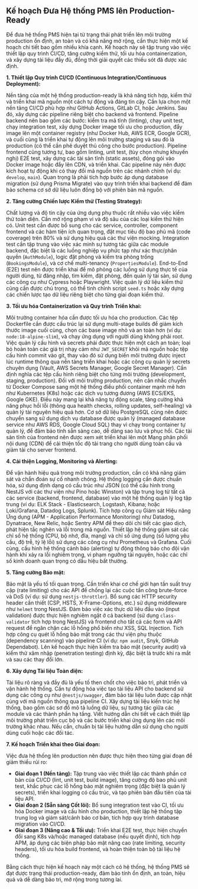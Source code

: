 ## Kế hoạch Đưa Hệ thống PMS lên Production-Ready

Để đưa hệ thống PMS hiện tại từ trạng thái phát triển lên môi trường production ổn định, an toàn và có khả năng mở rộng, cần thực hiện một kế hoạch chi tiết bao gồm nhiều khía cạnh. Kế hoạch này sẽ tập trung vào việc thiết lập quy trình CI/CD, tăng cường kiểm thử, tối ưu hóa containerization, và xây dựng tài liệu đầy đủ, đồng thời giải quyết các thiếu sót đã được xác định.

**1. Thiết lập Quy trình CI/CD (Continuous Integration/Continuous Deployment):**

Nền tảng của một hệ thống production-ready là khả năng tích hợp, kiểm thử và triển khai mã nguồn một cách tự động và đáng tin cậy. Cần lựa chọn một nền tảng CI/CD phù hợp như GitHub Actions, GitLab CI, hoặc Jenkins. Sau đó, xây dựng các pipeline riêng biệt cho backend và frontend. Pipeline backend nên bao gồm các bước: kiểm tra mã tĩnh (linting), chạy unit test, chạy integration test, xây dựng Docker image tối ưu cho production, đẩy image lên một container registry (như Docker Hub, AWS ECR, Google GCR), và cuối cùng là triển khai tự động lên môi trường staging và sau đó là production (có thể cần phê duyệt thủ công cho bước production). Pipeline frontend cũng tương tự, bao gồm linting, unit test, (tùy chọn nhưng khuyến nghị) E2E test, xây dựng các tài sản tĩnh (static assets), đóng gói vào Docker image hoặc đẩy lên CDN, và triển khai. Các pipeline này nên được kích hoạt tự động khi có thay đổi mã nguồn trên các nhánh chính (ví dụ: `develop`, `main`). Quan trọng là phải tích hợp bước áp dụng database migration (sử dụng Prisma Migrate) vào quy trình triển khai backend để đảm bảo schema cơ sở dữ liệu luôn đồng bộ với phiên bản mã nguồn.

**2. Tăng cường Chiến lược Kiểm thử (Testing Strategy):**

Chất lượng và độ tin cậy của ứng dụng phụ thuộc rất nhiều vào việc kiểm thử toàn diện. Cần mở rộng phạm vi và độ sâu của các loại kiểm thử hiện có. Unit test cần được bổ sung cho các service, controller, component frontend và các hàm tiện ích quan trọng, đặt mục tiêu độ bao phủ mã (code coverage) trên 80% và sử dụng hiệu quả các thư viện mocking. Integration test cần tập trung vào việc xác minh sự tương tác giữa các module backend, đặc biệt là các luồng nghiệp vụ phức tạp như xác thực/phân quyền (`AuthModule`), logic đặt phòng và kiểm tra phòng trống (`BookingsModule`), và cơ chế multi-tenancy (`PropertiesModule`). End-to-End (E2E) test nên được triển khai để mô phỏng các luồng sử dụng thực tế của người dùng, từ đăng nhập, tìm kiếm, đặt phòng, đến quản lý tài sản, sử dụng các công cụ như Cypress hoặc Playwright. Việc quản lý dữ liệu kiểm thử cũng cần được chú trọng, có thể tinh chỉnh script `seed.ts` hoặc xây dựng các chiến lược tạo dữ liệu riêng biệt cho từng giai đoạn kiểm thử.

**3. Tối ưu hóa Containerization và Quy trình Triển khai:**

Môi trường container hóa cần được tối ưu hóa cho production. Các tệp Dockerfile cần được cấu trúc lại sử dụng multi-stage builds để giảm kích thước image cuối cùng, chọn các base image nhỏ và an toàn hơn (ví dụ: `node:18-alpine-slim`), và chạy ứng dụng với người dùng không phải root. Việc quản lý cấu hình và secrets phải được thực hiện một cách an toàn; loại bỏ hoàn toàn các giá trị nhạy cảm như `JWT_SECRET` khỏi mã nguồn hoặc tệp cấu hình commit vào git, thay vào đó sử dụng biến môi trường được inject lúc runtime thông qua nền tảng triển khai hoặc các công cụ quản lý secrets chuyên dụng (Vault, AWS Secrets Manager, Google Secret Manager). Cần định nghĩa các tệp cấu hình riêng biệt cho từng môi trường (development, staging, production). Đối với môi trường production, nên cân nhắc chuyển từ Docker Compose sang một hệ thống điều phối container mạnh mẽ hơn như Kubernetes (K8s) hoặc các dịch vụ tương đương (AWS ECS/EKS, Google GKE). Điều này mang lại khả năng tự động scale, tăng cường khả năng phục hồi lỗi (thông qua health checks, rolling updates, self-healing) và quản lý tài nguyên hiệu quả hơn. Cơ sở dữ liệu PostgreSQL cũng nên được chuyển sang sử dụng dịch vụ database được quản lý (managed database service như AWS RDS, Google Cloud SQL) thay vì chạy trong container tự quản lý, để đảm bảo tính sẵn sàng cao, dễ dàng sao lưu và phục hồi. Các tài sản tĩnh của frontend nên được xem xét triển khai lên một Mạng phân phối nội dung (CDN) để cải thiện tốc độ tải trang cho người dùng toàn cầu và giảm tải cho server frontend.

**4. Cải thiện Logging, Monitoring và Alerting:**

Để vận hành hiệu quả trong môi trường production, cần có khả năng giám sát và chẩn đoán sự cố nhanh chóng. Hệ thống logging cần được chuẩn hóa, sử dụng định dạng có cấu trúc như JSON (có thể cấu hình trong NestJS với các thư viện như Pino hoặc Winston) và tập trung log từ tất cả các service (backend, frontend, database) vào một hệ thống quản lý log tập trung (ví dụ: ELK Stack - Elasticsearch, Logstash, Kibana; hoặc Loki/Grafana, Datadog Logs, Splunk). Tích hợp công cụ Giám sát Hiệu năng Ứng dụng (APM - Application Performance Monitoring) như Datadog, Dynatrace, New Relic, hoặc Sentry APM để theo dõi chi tiết các giao dịch, phát hiện tắc nghẽn và lỗi trong mã nguồn. Thiết lập hệ thống giám sát các chỉ số hệ thống (CPU, bộ nhớ, đĩa, mạng) và chỉ số ứng dụng (số lượng yêu cầu, độ trễ, tỷ lệ lỗi) sử dụng các công cụ như Prometheus và Grafana. Cuối cùng, cấu hình hệ thống cảnh báo (alerting) tự động thông báo cho đội vận hành khi xảy ra lỗi nghiêm trọng, vi phạm ngưỡng tài nguyên, hoặc các chỉ số kinh doanh quan trọng có dấu hiệu bất thường.

**5. Tăng cường Bảo mật:**

Bảo mật là yếu tố tối quan trọng. Cần triển khai cơ chế giới hạn tần suất truy cập (rate limiting) cho các API để chống lại các cuộc tấn công brute-force và DoS (ví dụ: sử dụng `nestjs-throttler`). Bổ sung các HTTP security header cần thiết (CSP, HSTS, X-Frame-Options, etc.) sử dụng middleware như `helmet` trong NestJS. Đảm bảo việc xác thực dữ liệu đầu vào (input validation) được thực hiện nghiêm ngặt ở cả backend (sử dụng `class-validator` tích hợp trong NestJS) và frontend cho tất cả các form và API request để ngăn chặn các lỗ hổng phổ biến như XSS, SQL Injection. Tích hợp công cụ quét lỗ hổng bảo mật trong các thư viện phụ thuộc (dependency scanning) vào pipeline CI (ví dụ: `npm audit`, Snyk, GitHub Dependabot). Lên kế hoạch thực hiện kiểm tra bảo mật (security audit) và kiểm thử xâm nhập (penetration testing) định kỳ, đặc biệt là trước khi ra mắt và sau các thay đổi lớn.

**6. Xây dựng Tài liệu Toàn diện:**

Tài liệu rõ ràng và đầy đủ là yếu tố then chốt cho việc bảo trì, phát triển và vận hành hệ thống. Cần tự động hóa việc tạo tài liệu API cho backend sử dụng các công cụ như `@nestjs/swagger`, đảm bảo tài liệu luôn được cập nhật cùng với mã nguồn thông qua pipeline CI. Xây dựng tài liệu kiến trúc hệ thống, bao gồm các sơ đồ mô tả luồng dữ liệu, sự tương tác giữa các module và các thành phần hạ tầng. Viết hướng dẫn chi tiết về cách thiết lập môi trường phát triển cục bộ và các bước triển khai ứng dụng lên các môi trường khác nhau. Nếu cần, chuẩn bị tài liệu hướng dẫn sử dụng cho người dùng cuối hoặc các đối tác.

**7. Kế hoạch Triển khai theo Giai đoạn:**

Việc đưa hệ thống lên production nên được thực hiện theo từng giai đoạn để giảm thiểu rủi ro:
*   **Giai đoạn 1 (Nền tảng):** Tập trung vào việc thiết lập các thành phần cơ bản của CI/CD (lint, unit test, build image), tăng cường độ bao phủ unit test, khắc phục các lỗ hổng bảo mật nghiêm trọng (đặc biệt là quản lý secrets), triển khai logging có cấu trúc, và tạo phiên bản đầu tiên của tài liệu API.
*   **Giai đoạn 2 (Sẵn sàng Cốt lõi):** Bổ sung integration test vào CI, tối ưu hóa Docker image và cấu hình cho production, thiết lập hệ thống tập trung log và giám sát/cảnh báo cơ bản, tích hợp quy trình database migration vào CI/CD.
*   **Giai đoạn 3 (Nâng cao & Tối ưu):** Triển khai E2E test, thực hiện chuyển đổi sang K8s và/hoặc managed database (nếu quyết định), tích hợp APM, áp dụng các biện pháp bảo mật nâng cao (rate limiting, security headers), tối ưu hóa build frontend, và hoàn thiện toàn bộ tài liệu hệ thống.

Bằng cách thực hiện kế hoạch này một cách có hệ thống, hệ thống PMS sẽ đạt được trạng thái production-ready, đảm bảo tính ổn định, an toàn, hiệu quả và dễ dàng bảo trì, mở rộng trong tương lai.
